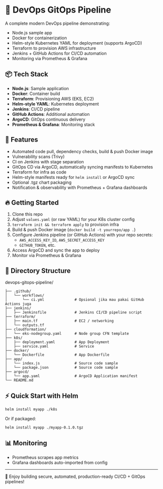 # 🚀 DevOps GitOps Pipeline

A complete modern DevOps pipeline demonstrating:
- Node.js sample app
- Docker for containerization
- Helm-style Kubernetes YAML for deployment (supports ArgoCD)
- Terraform to provision AWS infrastructure
- Jenkins + GitHub Actions for CI/CD automation
- Monitoring via Prometheus & Grafana

## 📦 Tech Stack
- **Node.js**: Sample application
- **Docker**: Container build
- **Terraform**: Provisioning AWS (EKS, EC2)
- **Helm-style YAML**: Kubernetes deployment
- **Jenkins**: CI/CD pipeline
- **GitHub Actions**: Additional automation
- **ArgoCD**: GitOps continuous delivery
- **Prometheus & Grafana**: Monitoring stack

## 🚀 Features
- Automated code pull, dependency checks, build & push Docker image
- Vulnerability scans (Trivy)
- CI on Jenkins with stage separation
- GitOps CD via ArgoCD, automatically syncing manifests to Kubernetes
- Terraform for infra as code
- Helm-style manifests ready for `helm install` or ArgoCD sync
- Optional .tgz chart packaging
- Notification & observability with Prometheus + Grafana dashboards

## 🔥 Getting Started
1. Clone this repo
2. Adjust `values.yaml` (or raw YAML) for your K8s cluster config
3. `terraform init && terraform apply` to provision infra
4. Build & push Docker image (`docker build -t yourrepo/app .`)
5. Configure Jenkins pipeline (or GitHub Actions) with your repo secrets:
   - `AWS_ACCESS_KEY_ID`, `AWS_SECRET_ACCESS_KEY`
   - `GITHUB_TOKEN`, etc.
6. Access ArgoCD and sync the app to deploy
7. Monitor via Prometheus & Grafana

## 📂 Directory Structure

devops-gitops-pipeline/
```
├── .github/
│   └── workflows/
│       └── ci.yml              # Opsional jika mau pakai GitHub Actions juga
├── jenkins/
│   ├── Jenkinsfile             # Jenkins CI/CD pipeline script
├── terraform/
│   ├── main.tf                 # EC2 / networking
│   └── outputs.tf
├── cloudformation/
│   └── eks-nodegroup.yaml      # Node group CFN template
├── k8s/
│   ├── deployment.yaml         # App Deployment
│   ├── service.yaml            # Service
├── docker/
│   └── Dockerfile              # App Dockerfile
├── app/
│   └── index.js                # Source code sample
│   └── package.json            # Source code sample
├── argocd/
│   └── app.yaml                # ArgoCD Application manifest
└── README.md
```

## ⚡ Quick Start with Helm
```bash
helm install myapp ./k8s
```
Or if packaged:
```bash
helm install myapp ./myapp-0.1.0.tgz
```

## 📊 Monitoring
- Prometheus scrapes app metrics
- Grafana dashboards auto-imported from config

---

🎉 Enjoy building secure, automated, production-ready CI/CD + GitOps pipelines!
